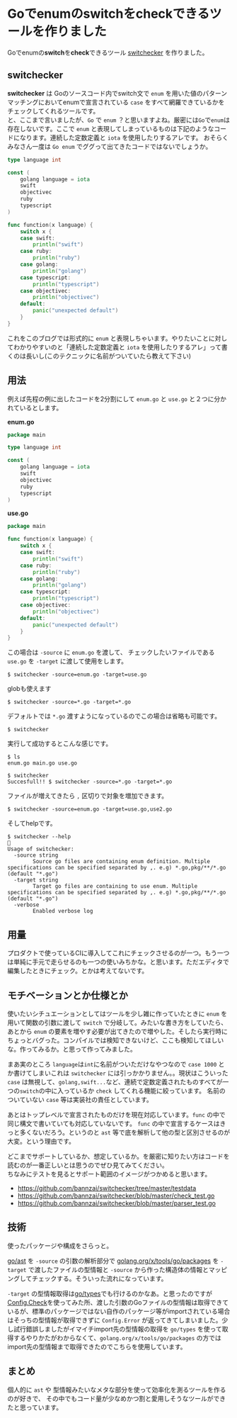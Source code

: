 # Goでenumのswitchをcheckできるツールを作りました

Goでenumの**switch**を**check**できるツール [switchecker](https://github.com/bannzai/switchecker) を作りました。

## switchecker
**switchecker** は Goのソースコード内でswitch文で `enum` を用いた値のパターンマッチングにおいてenumで宣言されている `case` をすべて網羅できているかをチェックしてくれるツールです。  
と、ここまで言いましたが、`Go` で `enum` ？と思いますよね。厳密には`Go`で`enum`は存在しないです。ここで `enum` と表現してしまっているものは下記のようなコードになります。連続した定数定義と `iota` を使用したりするアレです。 おそらくみなさん一度は `Go enum` でググって出てきたコードではないでしょうか。

```go
type language int

const (
	golang language = iota
	swift
	objectivec
	ruby
	typescript
)

func function(x language) {
	switch x {
	case swift:
		println("swift")
	case ruby:
		println("ruby")
	case golang:
		println("golang")
	case typescript:
		println("typescript")
	case objectivec:
		println("objectivec")
	default:
		panic("unexpected default")
	}
}
```

これをこのブログでは形式的に `enum` と表現しちゃいます。やりたいことに対してわかりやすいのと「連続した定数定義と `iota` を使用したりするアレ」って書くのは長いし(このテクニックに名前がついていたら教えて下さい)  

## 用法

例えば先程の例に出したコードを2分割にして `enum.go` と `use.go` と２つに分かれているとします。

**enum.go**
```go
package main

type language int

const (
	golang language = iota
	swift
	objectivec
	ruby
	typescript
)
```

**use.go**
```go
package main

func function(x language) {
	switch x {
	case swift:
		println("swift")
	case ruby:
		println("ruby")
	case golang:
		println("golang")
	case typescript:
		println("typescript")
	case objectivec:
		println("objectivec")
	default:
		panic("unexpected default")
	}
}
```

この場合は `-source` に `enum.go` を渡して、 チェックしたいファイルである `use.go` を `-target` に渡して使用をします。

```shell
$ switchecker -source=enum.go -target=use.go
```

globも使えます
```shell
$ switchecker -source=*.go -target=*.go
```

デフォルトでは `*.go` 渡すようになっているのでこの場合は省略も可能です。
```shell
$ switchecker 
```

実行して成功するとこんな感じです。
```shell
$ ls
enum.go main.go use.go

$ switchecker
Succesfull!! $ switchecker -source=*.go -target=*.go
```

ファイルが増えてきたら `,` 区切りで対象を増加できます。
```shell
$ switchecker -source=enum.go -target=use.go,use2.go
```

そしてhelpです。
```
$ switchecker --help                                                                                      
Usage of switchecker:
  -source string
        Source go files are containing enum definition. Multiple specifications can be specified separated by ,. e.g) *.go,pkg/**/*.go  (default "*.go")
  -target string
        Target go files are containing to use enum. Multiple specifications can be specified separated by ,. e.g) *.go,pkg/**/*.go  (default "*.go")
  -verbose
        Enabled verbose log
```

## 用量
プロダクトで使っているCIに導入してこれにチェックさせるのが一つ。もう一つは単純に手元で走らせるのも一つの使いみちかな。と思います。ただエディタで編集したときにチェック。とかは考えてないです。

## モチベーションとか仕様とか
使いたいシチュエーションとしてはツールを少し雑に作っていたときに `enum` を用いて関数の引数に渡して `switch` で分岐して。みたいな書き方をしていたら、あとから `enum` の要素を増やす必要が出てきたので増やした。そしたら実行時にちょっとバグった。コンパイルでは検知できないけど、ここも検知してほしいな。作ってみるか。と思って作ってみました。  

まあ実のところ `language`は`int`に名前がついただけなやつなので `case 1000` とか書けてしまいこれは `switchecker` には引っかかりません。。現状はこういった `case` は無視して、`golang,swift...`など、連続で定数定義されたものすべてが一つの`switch`の中に入っているか `check` してくれる機能に絞っています。 名前のついていない `case` 等は実装社の責任としています。

あとはトップレベルで宣言されたものだけを現在対応しています。`func` の中で同じ構文で書いていても対応していないです。 `func` の中で宣言するケースはきっと多くないだろう。というのと `ast` 等で底を解析して他の型と区別させるのが大変。という理由です。

どこまでサポートしているか、想定しているか。を厳密に知りたい方はコードを読むのが一番正しいとは思うのでぜひ見てみてください。  
ちなみにテストを見るとサポート範囲のイメージがつかめると思います。

- https://github.com/bannzai/switchecker/tree/master/testdata
- https://github.com/bannzai/switchecker/blob/master/check_test.go
- https://github.com/bannzai/switchecker/blob/master/parser_test.go

## 技術
使ったパッケージや構成をさらっと。  

[go/ast](https://golang.org/pkg/go/ast/) を `-source` の引数の解析部分で [golang.org/x/tools/go/packages](https://godoc.org/golang.org/x/tools/go/packages) を `-target` で渡したファイルの型情報と `-source` から作った構造体の情報とマッピングしてチェックする。そういった流れになっています。

`-target` の型情報取得は[go/types](https://golang.org/pkg/go/types/)でも行けるのかなあ。と思ったのですが[Config.Check](https://golang.org/pkg/go/types/#Config.Check)を使ってみた所、渡した引数のGoファイルの型情報は取得できているが、標準のパッケージではない自作のパッケージ等がimportされている場合はそっちの型情報が取得できずに `Config.Error` が返ってきてしまいました。少し試行錯誤しましたがイマイチimport先の型情報の取得を `go/types` を使って取得するやりかたがわからなくて、`golang.org/x/tools/go/packages` の方ではimport先の型情報まで取得できたのでこちらを使用しています。

## まとめ
個人的に `ast` や 型情報みたいなメタな部分を使って効率化を測るツールを作るのが好きで、 その中でもコード量が少なめかつ割と愛用しそうなツールができたと思っています。

